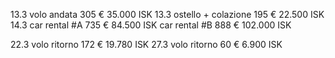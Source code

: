 13.3 	volo andata				305 €		35.000 ISK
13.3 	ostello + colazione		195 €		22.500 ISK
14.3 	car rental #A 			735 €		84.500 ISK
		car rental #B 			888 €		102.000 ISK




22.3 	volo ritorno			172 €		19.780 ISK
27.3 	volo ritorno			60 €		6.900 ISK
